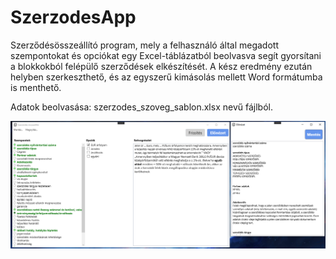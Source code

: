 # SzerzodesApp

Szerződésösszeállító program, mely a felhasználó által megadott szempontokat és opciókat egy Excel-táblázatból beolvasva segít gyorsítani a blokkokból felépülő szerződések elkészítését. A kész eredmény ezután helyben szerkeszthető, és az egyszerű kimásolás mellett Word formátumba is menthető.

Adatok beolvasása: szerzodes_szoveg_sablon.xlsx nevű fájlból.

![Az alkalmazás előnézete](szerzodesAppElonezet.png)
